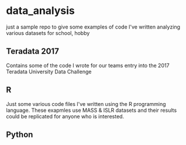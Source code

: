 # data_analysis
just a sample repo to give some examples of code I've written analyzing various datasets for school, hobby

## Teradata 2017
 
Contains some of the code I wrote for our teams entry into the 2017 Teradata University Data Challenge
 
 ## R 
 Just some various code files I've written using the R programming language. These exapmles use MASS & ISLR datasets and their results could be replicated for anyone who is interested. 
 
 ## Python
